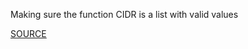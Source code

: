 Making sure the function CIDR is a list with valid values

[SOURCE](https://docs.aws.amazon.com/AWSCloudFormation/latest/UserGuide/intrinsic-function-reference-cidr.html)